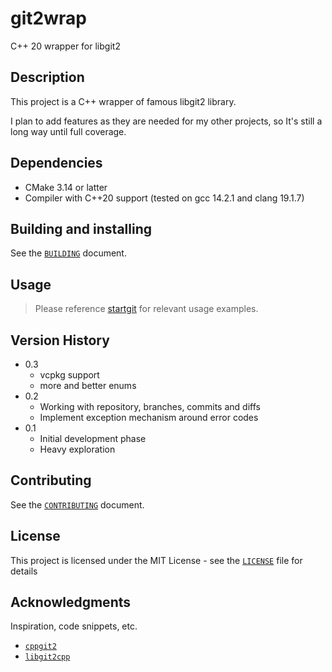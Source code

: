 # git2wrap

C++ 20 wrapper for libgit2

## Description

This project is a C++ wrapper of famous libgit2 library.

I plan to add features as they are needed for my other projects, so It's still
a long way until full coverage.


## Dependencies

* CMake 3.14 or latter
* Compiler with C++20 support (tested on gcc 14.2.1 and clang 19.1.7)


## Building and installing

See the [`BUILDING`](BUILDING.md) document.


## Usage

> Please reference [startgit](https://github.com/DimitrijeDobrota/startgit) for relevant usage examples.


## Version History

* 0.3
    * vcpkg support
    * more and better enums
* 0.2
    * Working with repository, branches, commits and diffs
    * Implement exception mechanism around error codes
* 0.1
    * Initial development phase
    * Heavy exploration


## Contributing

See the [`CONTRIBUTING`](CONTRIBUTING.md) document.


## License

This project is licensed under the MIT License - see the [`LICENSE`](LICENSE.md) file for details


## Acknowledgments

Inspiration, code snippets, etc.
* [`cppgit2`](https://github.com/p-ranav/cppgit2)
* [`libgit2cpp`](https://github.com/AndreyG/libgit2cpp)
